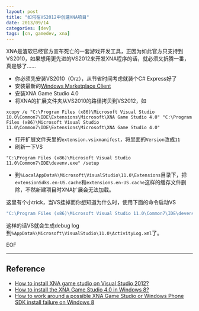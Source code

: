 ```yaml
---
layout: post
title: "如何在VS2012中创建XNA项目"
date: 2013/09/14
categories: [dev]
tags: [cn, gamedev, xna]
---
```


XNA是渣软已经官方宣布死亡的一套游戏开发工具，正因为如此官方只支持到VS2010，如果想用更先进的VS2012来开发XNA程序的话，就必须又折腾一番，真是够了……

- 你必须先安装VS2010（Orz），从节省时间考虑就装个C# Express好了
- 安装最新的[Windows Marketplace Client](http://www.xbox.com/en-US/LIVE/PC/DownloadClient)
- 安装XNA Game Studio 4.0
- 将XNA的扩展文件夹从VS2010的路径拷贝到VS2012，如

~~~
xcopy /e "C:\Program Files (x86)\Microsoft Visual Studio 10.0\Common7\IDE\Extensions\Microsoft\XNA Game Studio 4.0" "C:\Program Files (x86)\Microsoft Visual Studio 11.0\Common7\IDE\Extensions\Microsoft\XNA Game Studio 4.0"
~~~

- 打开扩展文件夹里的`extension.vsixmanifest`，将里面的`Version`改成`11`
- 刷新一下VS

~~~
"C:\Program Files (x86)\Microsoft Visual Studio 11.0\Common7\IDE\devenv.exe" /setup
~~~

- 到`%LocalAppData%\Microsoft\VisualStudio\11.0\Extensions`目录下，把`extensionSdks.en-US.cache`和`extensions.en-US.cache`这样的缓存文件删除，不然新建项目时XNA扩展会无法加载。


这里有个小trick，当VS挂掉而你想知道为什么时，使用下面的命令启动VS

```powershell
"C:\Program Files (x86)\Microsoft Visual Studio 11.0\Common7\IDE\devenv.exe" /log
```

这样的话VS就会生成debug log到`%AppData%\Microsoft\VisualStudio\11.0\ActivityLog.xml`了。

EOF

-------------------------------------------------

## Reference
- [How to install XNA game studio on Visual Studio 2012?](http://stackoverflow.com/questions/10881005/how-to-install-xna-game-studio-on-visual-studio-2012)
- [How to install the XNA Game Studio 4.0 in Windows 8?](http://stackoverflow.com/questions/12849107/how-to-install-the-xna-game-studio-4-0-in-windows-8)
- [How to work around a possible XNA Game Studio or Windows Phone SDK install failure on Windows 8](http://blogs.msdn.com/b/astebner/archive/2012/02/29/10274694.aspx)
